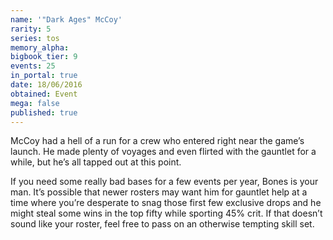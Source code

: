 ```yaml
---
name: '"Dark Ages" McCoy'
rarity: 5
series: tos
memory_alpha:
bigbook_tier: 9
events: 25
in_portal: true
date: 18/06/2016
obtained: Event
mega: false
published: true
---
```


McCoy had a hell of a run for a crew who entered right near the game’s launch. He made plenty of voyages and even flirted with the gauntlet for a while, but he’s all tapped out at this point.

If you need some really bad bases for a few events per year, Bones is your man. It’s possible that newer rosters may want him for gauntlet help at a time where you’re desperate to snag those first few exclusive drops and he might steal some wins in the top fifty while sporting 45% crit. If that doesn’t sound like your roster, feel free to pass on an otherwise tempting skill set.

